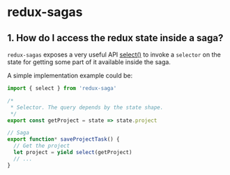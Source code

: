 # redux-sagas

## 1. How do I access the redux state inside a saga?

`redux-sagas` exposes a very useful API [select()](https://redux-saga.js.org/docs/api/#selectselector-args) to invoke a `selector` on the state for getting some part of it available inside the saga.

A simple implementation example could be:

```javascript
import { select } from 'redux-saga'

/*
 * Selector. The query depends by the state shape.
 */
export const getProject = state => state.project

// Saga
export function* saveProjectTask() {
  // Get the project
  let project = yield select(getProject) 
  // ...
}
```
